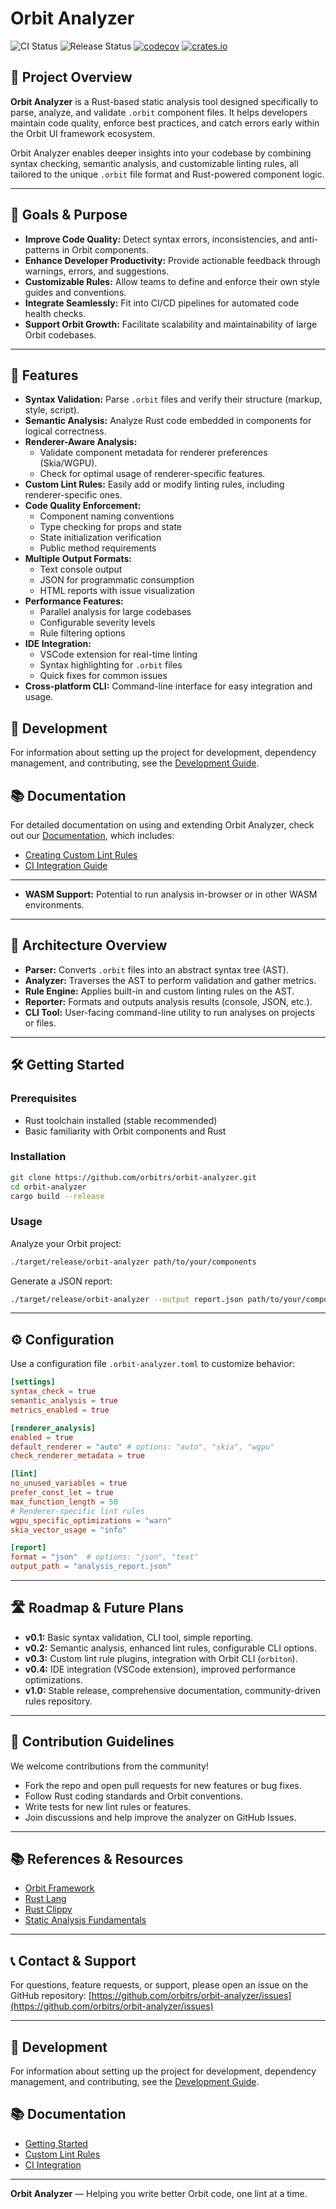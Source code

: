 # Orbit Analyzer

![CI Status](https://github.com/orbitrs/orbit-analyzer/actions/workflows/ci.yml/badge.svg)
![Release Status](https://github.com/orbitrs/orbit-analyzer/actions/workflows/release.yml/badge.svg)
[![codecov](https://codecov.io/gh/orbitrs/orbit-analyzer/branch/main/graph/badge.svg?token=CODECOV_TOKEN)](https://codecov.io/gh/orbitrs/orbit-analyzer)
[![crates.io](https://img.shields.io/crates/v/orbit-analyzer.svg)](https://crates.io/crates/orbit-analyzer)

## 📖 Project Overview

**Orbit Analyzer** is a Rust-based static analysis tool designed specifically to parse, analyze, and validate `.orbit` component files. It helps developers maintain code quality, enforce best practices, and catch errors early within the Orbit UI framework ecosystem.

Orbit Analyzer enables deeper insights into your codebase by combining syntax checking, semantic analysis, and customizable linting rules, all tailored to the unique `.orbit` file format and Rust-powered component logic.

---

## 🎯 Goals & Purpose

* **Improve Code Quality:** Detect syntax errors, inconsistencies, and anti-patterns in Orbit components.
* **Enhance Developer Productivity:** Provide actionable feedback through warnings, errors, and suggestions.
* **Customizable Rules:** Allow teams to define and enforce their own style guides and conventions.
* **Integrate Seamlessly:** Fit into CI/CD pipelines for automated code health checks.
* **Support Orbit Growth:** Facilitate scalability and maintainability of large Orbit codebases.

---

## 🚀 Features

* **Syntax Validation:** Parse `.orbit` files and verify their structure (markup, style, script).
* **Semantic Analysis:** Analyze Rust code embedded in components for logical correctness.
* **Renderer-Aware Analysis:** 
    * Validate component metadata for renderer preferences (Skia/WGPU).
    * Check for optimal usage of renderer-specific features.
* **Custom Lint Rules:** Easily add or modify linting rules, including renderer-specific ones.
* **Code Quality Enforcement:**
    * Component naming conventions
    * Type checking for props and state
    * State initialization verification
    * Public method requirements
* **Multiple Output Formats:**
    * Text console output
    * JSON for programmatic consumption
    * HTML reports with issue visualization
* **Performance Features:**
    * Parallel analysis for large codebases
    * Configurable severity levels
    * Rule filtering options
* **IDE Integration:**
    * VSCode extension for real-time linting
    * Syntax highlighting for `.orbit` files
    * Quick fixes for common issues
* **Cross-platform CLI:** Command-line interface for easy integration and usage.

## 🧩 Development

For information about setting up the project for development, dependency management, and contributing, see the [Development Guide](DEVELOPMENT.md).

## 📚 Documentation

For detailed documentation on using and extending Orbit Analyzer, check out our [Documentation](docs/README.md), which includes:

* [Creating Custom Lint Rules](docs/custom-lint-rules.md)
* [CI Integration Guide](docs/ci-integration.md)

---
* **WASM Support:** Potential to run analysis in-browser or in other WASM environments.

---

## 🧱 Architecture Overview

* **Parser:** Converts `.orbit` files into an abstract syntax tree (AST).
* **Analyzer:** Traverses the AST to perform validation and gather metrics.
* **Rule Engine:** Applies built-in and custom linting rules on the AST.
* **Reporter:** Formats and outputs analysis results (console, JSON, etc.).
* **CLI Tool:** User-facing command-line utility to run analyses on projects or files.

---

## 🛠️ Getting Started

### Prerequisites

* Rust toolchain installed (stable recommended)
* Basic familiarity with Orbit components and Rust

### Installation

```bash
git clone https://github.com/orbitrs/orbit-analyzer.git
cd orbit-analyzer
cargo build --release
```

### Usage

Analyze your Orbit project:

```bash
./target/release/orbit-analyzer path/to/your/components
```

Generate a JSON report:

```bash
./target/release/orbit-analyzer --output report.json path/to/your/components
```

---

## ⚙️ Configuration

Use a configuration file `.orbit-analyzer.toml` to customize behavior:

```toml
[settings]
syntax_check = true
semantic_analysis = true
metrics_enabled = true

[renderer_analysis]
enabled = true
default_renderer = "auto" # options: "auto", "skia", "wgpu"
check_renderer_metadata = true

[lint]
no_unused_variables = true
prefer_const_let = true
max_function_length = 50
# Renderer-specific lint rules
wgpu_specific_optimizations = "warn"
skia_vector_usage = "info"

[report]
format = "json"  # options: "json", "text"
output_path = "analysis_report.json"
```

---

## 🛣️ Roadmap & Future Plans

* **v0.1:** Basic syntax validation, CLI tool, simple reporting.
* **v0.2:** Semantic analysis, enhanced lint rules, configurable CLI options.
* **v0.3:** Custom lint rule plugins, integration with Orbit CLI (`orbiton`).
* **v0.4:** IDE integration (VSCode extension), improved performance optimizations.
* **v1.0:** Stable release, comprehensive documentation, community-driven rules repository.

---

## 🤝 Contribution Guidelines

We welcome contributions from the community!

* Fork the repo and open pull requests for new features or bug fixes.
* Follow Rust coding standards and Orbit conventions.
* Write tests for new lint rules or features.
* Join discussions and help improve the analyzer on GitHub Issues.

---

## 📚 References & Resources

* [Orbit Framework](https://github.com/orbitrs/orbit)
* [Rust Lang](https://www.rust-lang.org/)
* [Rust Clippy](https://github.com/rust-lang/rust-clippy)
* [Static Analysis Fundamentals](https://en.wikipedia.org/wiki/Static_program_analysis)

---

## 📞 Contact & Support

For questions, feature requests, or support, please open an issue on the GitHub repository:
[https://github.com/orbitrs/orbit-analyzer/issues](https://github.com/orbitrs/orbit-analyzer/issues)

---

## 🧩 Development

For information about setting up the project for development, dependency management, and contributing, see the [Development Guide](DEVELOPMENT.md).

## 📚 Documentation

- [Getting Started](docs/README.md)
- [Custom Lint Rules](docs/custom-lint-rules.md)
- [CI Integration](docs/ci-integration.md)

---

**Orbit Analyzer** — Helping you write better Orbit code, one lint at a time.
